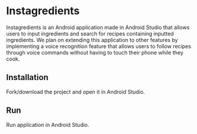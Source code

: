 # Instagredients
Instagredients is an Android application made in Android Studio that allows users to input ingredients and search for recipes containing inputted ingredients. We plan on extending this application to other features by implementing a voice recognition feature that allows users to follow recipes through voice commands without having to touch their phone while they cook.

## Installation
Fork/download the project and open it in Android Studio.


## Run
Run application in Android Studio.
